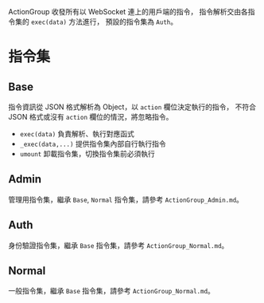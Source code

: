 ActionGroup 收發所有以 WebSocket 連上的用戶端的指令，
指令解析交由各指令集的 `exec(data)` 方法進行，
預設的指令集為 `Auth`。

# 指令集
## Base
指令資訊從 JSON 格式解析為 Object，以 `action` 欄位決定執行的指令，
不符合 JSON 格式或沒有 `action` 欄位的情況，將忽略指令。

* `exec(data)` 負責解析、執行對應函式
* `_exec(data,...)` 提供指令集內部自行執行指令
* `umount` 卸載指令集，切換指令集前必須執行

## Admin
管理用指令集，繼承 `Base`, `Normal` 指令集，請參考 `ActionGroup_Admin.md`。

## Auth
身份驗證指令集，繼承 `Base` 指令集，請參考 `ActionGroup_Normal.md`。

## Normal
一般指令集，繼承 `Base` 指令集，請參考 `ActionGroup_Normal.md`。